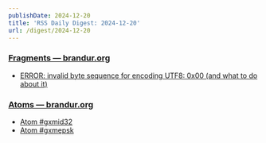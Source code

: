 ```yaml
---
publishDate: 2024-12-20
title: 'RSS Daily Digest: 2024-12-20'
url: /digest/2024-12-20
---
```


### [Fragments — brandur.org](https://brandur.org/)

  * [ERROR: invalid byte sequence for encoding UTF8: 0x00 (and what to do about it)](https://brandur.org/fragments/invalid-byte-sequence)
  
### [Atoms  — brandur.org](https://brandur.org/)

  * [Atom #gxmid32](https://brandur.org/atoms/gxmid32)
  * [Atom #gxmepsk](https://brandur.org/atoms/gxmepsk)
  
